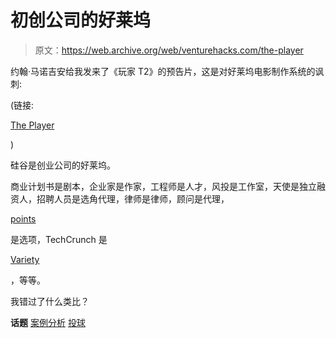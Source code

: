 # 初创公司的好莱坞

> 原文：<https://web.archive.org/web/venturehacks.com/the-player>

约翰·马诺吉安给我发来了《玩家 T2》的预告片，这是对好莱坞电影制作系统的讽刺:

<param name="movie" value="http://www.youtube.com/v/dwnhRRRQtaI&amp;hl=en">

(链接:

[The Player](https://web.archive.org/web/20221006033113/http://www.youtube.com/watch?v=dwnhRRRQtaI&eurl=http://venturehacks.com/)

)

硅谷是创业公司的好莱坞。

商业计划书是剧本，企业家是作家，工程师是人才，风投是工作室，天使是独立融资人，招聘人员是选角代理，律师是律师，顾问是代理，

[points](https://web.archive.org/web/20221006033113/http://www.indietalk.com/showthread.php?t=10545)

是选项，TechCrunch 是

[Variety](https://web.archive.org/web/20221006033113/http://www.variety.com/)

，等等。

我错过了什么类比？

**话题** [案例分析](https://web.archive.org/web/20221006033113/https://venturehacks.com/topics/case-studies) [投球](https://web.archive.org/web/20221006033113/https://venturehacks.com/topics/pitching)